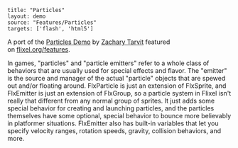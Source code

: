 ```
title: "Particles"
layout: demo
source: "Features/Particles"
targets: ['flash', 'html5']
```

A port of the [Particles Demo](https://github.com/TestSubject06/ParticlesDemo/)&nbsp;by&nbsp;[Zachary Tarvit](https://twitter.com/TestSubject06)&nbsp;featured on&nbsp;[flixel.org/features](http://flixel.org/features.html).

In games, "particles" and "particle emitters" refer to a whole class of behaviors that are usually used for special effects and flavor. The "emitter" is the source and manager of the actual "particle" objects that are spewed out and/or floating around. FlxParticle is just an extension of FlxSprite, and FlxEmitter is just an extension of FlxGroup, so a particle system in Flixel isn't really that different from any normal group of sprites. It just adds some special behavior for creating and launching particles, and the particles themselves have some optional, special behavior to bounce more believably in platformer situations. FlxEmitter also has built-in variables that let you specify velocity ranges, rotation speeds, gravity, collision behaviors, and more.&nbsp;